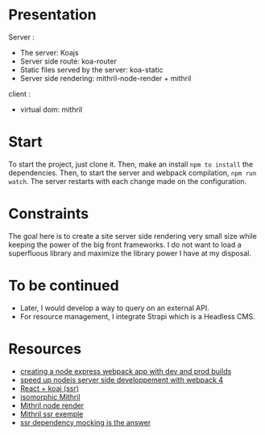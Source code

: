 # Presentation
Server :
- The server: Koajs
- Server side route: koa-router
- Static files served by the server: koa-static
- Server side rendering: mithril-node-render + mithril

client :
- virtual dom: mithril

# Start
To start the project, just clone it. Then, make an install `npm to install` the dependencies. Then, to start the server and webpack compilation, `npm run watch`. The server restarts with each change made on the configuration.

# Constraints
The goal here is to create a site server side rendering very small size while keeping the power of the big front frameworks.
I do not want to load a superfluous library and maximize the library power I have at my disposal.

# To be continued
- Later, I would develop a way to query on an external API.
- For resource management, I integrate Strapi which is a Headless CMS.

# Resources
- [creating a node express webpack app with dev and prod builds](https://medium.com/@binyamin/creating-a-node-express-webpack-app-with-dev-and-prod-builds-a4962ce51334)
- [speed up nodejs server side developpement with webpack 4](https://oramind.com/speed-up-nodejs-server-side-development-with-webpack-4-hmr/)
- [React + koaj (ssr)](https://github.com/tokenfoundry/koa-react-ssr-example)
- [isomorphic Mithril](https://isomorphic-mithril.mvlabs.it/en/)
- [Mithril node render](https://github.com/MithrilJS/mithril-node-render)
- [Mithril ssr exemple](https://gist.github.com/StephanHoyer/bddccd9e159828867d2a)
- [ssr dependency mocking is the answer](https://hackernoon.com/ssr-dependency-mocking-is-the-answer-d8d8c371aa94)
